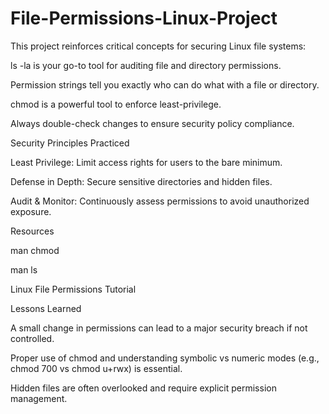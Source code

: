 # File-Permissions-Linux-Project

This project reinforces critical concepts for securing Linux file systems:

ls -la is your go-to tool for auditing file and directory permissions.

Permission strings tell you exactly who can do what with a file or directory.

chmod is a powerful tool to enforce least-privilege.

Always double-check changes to ensure security policy compliance.

Security Principles Practiced

Least Privilege: Limit access rights for users to the bare minimum.

Defense in Depth: Secure sensitive directories and hidden files.

Audit & Monitor: Continuously assess permissions to avoid unauthorized exposure.

Resources

man chmod

man ls

Linux File Permissions Tutorial

Lessons Learned

A small change in permissions can lead to a major security breach if not controlled.

Proper use of chmod and understanding symbolic vs numeric modes (e.g., chmod 700 vs chmod u+rwx) is essential.

Hidden files are often overlooked and require explicit permission management.

